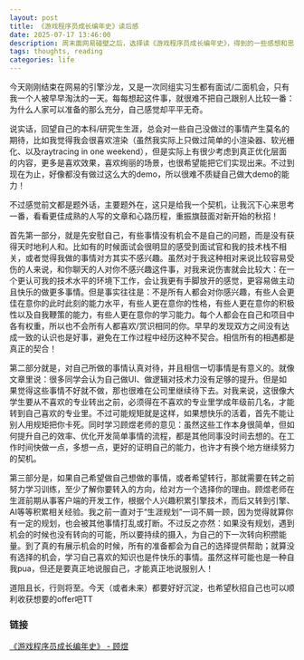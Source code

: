 ```yaml
---
layout: post
title: 《游戏程序员成长编年史》读后感
date: 2025-07-17 13:46:00
description: 周末面网易碰壁之后，选择读《游戏程序员成长编年史》，得到的一些感想和思考
tags: thoughts, reading
categories: life
---
```


今天刚刚结束在网易的引擎沙龙，又是一次同组实习生都有面试/二面机会，只有我一个人被早早淘汰的一天。每每想起这件事，就很难不把自己跟别人比较一番：为什么人家可以准备的那么充分，自己感觉却平平无奇。

说实话，回望自己的本科/研究生生涯，总会对一些自己没做过的事情产生莫名的期待，比如我觉得我会很喜欢渲染（虽然我实际上只做过简单的小渲染器、软光栅化、以及raytracing in one weekend），但是实际上有很少考虑到真正优化层面的内容，更多是喜欢效果，喜欢绚丽的场景，也很希望能把它们实现出来。不过到现在为止，好像都没有做过这么大的demo，所以很难不质疑自己做大demo的能力！

不过感觉前文都是题外话，主要题外在，这只是给我一个契机，让我沉下心来思考一番，看看更佳成熟的人写的文章和心路历程，重振旗鼓面对新开始的秋招！

首先第一部分，就是先安慰自己，有些事情没有机会不是自己的问题，而是没有获得天时地利人和。比如有的时候面试会很明显的感受到面试官和我的技术栈不相关，或者觉得我做的事情对方其实不感兴趣。虽然对于我这种相对来说比较容易受伤的人来说，和你聊天的人对你不感兴趣这件事，对我来说伤害就会比较大：在一个更认可我的技术水平的环境下工作，会让我更有手脚放开的感觉，更容易做主动且快乐的做更多事情。但是事实往往是：不是所有人都会对你感兴趣，有些人会更佳在意你的此时此刻的能力水平，有些人更在意你的性格，有些人更在意你的积极性以及自我鞭策的能力，有些人更在意你的学习能力。每个人都会在自己和项目中各有权重，所以也不会所有人都喜欢/赏识相同的你。早早的发现双方之间没有达成一致的认识也是好事，避免在工作过程中经历这种不契合。相信所有的相遇都是真正的契合！

第二部分就是，对自己所做的事情认真对待，并且相信一切事情是有意义的。就像文章里说：很多同学会认为自己做UI、做逻辑对技术力没有足够的提升。但是如果觉得这些事情不好就不做，那也很难在公司里继续待下去。对我来说，这很像大学生要从不喜欢的专业转出之前，必须得在不喜欢的专业里学成年级前几名，才能转到自己喜欢的专业里。不过可能规矩就是这样，如果想快乐的活着，首先不能让别人用规矩把你卡死。同时学习顾煜老师的意见：虽然这些工作本身很简单，但如何提升自己的效率、优化开发简单事情的流程，都是其他同事没时间去想的。在工作时间快做一点，多想一点，更好的证明自己的能力，也许才有换个地方继续努力的契机。

第三部分是，如果自己希望做自己想做的事情，或者希望转行，那就需要在转之前努力学习训练，至少了解你要转入的方向，给对方一个选择你的理由。顾煜老师在生涯前期从事客户端的开发工作，根据个人兴趣积累引擎技术，而后又转到引擎、AI等等积累相关经验。我之前一直对于“生涯规划”一词不屑一顾，因为觉得就算你有一定的规划，也会被其他事情打乱或打断。不过反之亦然：如果没有规划，遇到机会的时候也没有转向的可能，所以要持续的摄入，为自己的下一次转向积攒能量。到了真的有展示机会的时候，所有的准备都会为自己的选择提供帮助；就算没有选择的机会，学习自己喜欢的知识也是件快乐的事情。虽然这样可能也是一种自我pua，但还是要真正地说服自己，才能真正地说服别人！

道阻且长，行则将至。今天（或者未来）都要好好沉淀，也希望秋招自己也可以顺利收获想要的offer吧TT

### 链接
[《游戏程序员成长编年史》 - 顾煜](https://zhuanlan.zhihu.com/p/25856505)